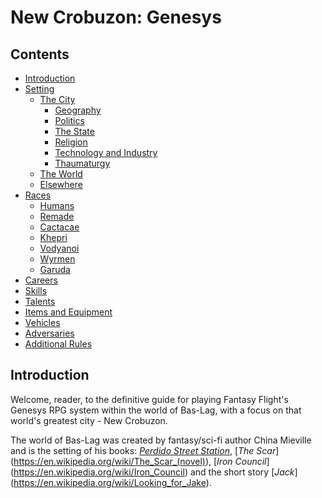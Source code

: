 # New Crobuzon: Genesys
## Contents

<!-- toc -->

- [Introduction](#introduction)
- [Setting](#setting)
  * [The City](#the-city)
    + [Geography](#geography)
    + [Politics](#politics)
    + [The State](#the-state)
    + [Religion](#religion)
    + [Technology and Industry](#technology-and-industry)
    + [Thaumaturgy](#thaumaturgy)
  * [The World](#the-world)
  * [Elsewhere](#elsewhere)
- [Races](#races)
  * [Humans](#humans)
  * [Remade](#remade)
  * [Cactacae](#cactacae)
  * [Khepri](#khepri)
  * [Vodyanoi](#vodyanoi)
  * [Wyrmen](#wyrmen)
  * [Garuda](#remade)
- [Careers](#Careers)
- [Skills](#skills)
- [Talents](#talents)
- [Items and Equipment](#items-and-equipment)
- [Vehicles](#vehicles)
- [Adversaries](#adversaries)
- [Additional Rules](#additional-rules)

<!-- tocstop -->

## Introduction

Welcome, reader, to the definitive guide for playing Fantasy Flight's Genesys RPG system within the world of Bas-Lag, with a focus on that world's greatest city - New Crobuzon.

The world of Bas-Lag was created by fantasy/sci-fi author China Mieville and is the setting of his books: [*Perdido Street Station*](https://en.wikipedia.org/wiki/Perdido_Street_Station), [*The Scar*] (https://en.wikipedia.org/wiki/The_Scar_(novel)), [*Iron Council*] (https://en.wikipedia.org/wiki/Iron_Council) and the short story [*Jack*] (https://en.wikipedia.org/wiki/Looking_for_Jake).
